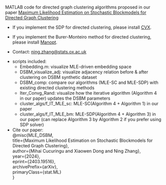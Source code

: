 
MATLAB code for directed graph clustering algorithms proposed in our paper [Maximum Likelihood Estimation on Stochastic Blockmodels
for Directed Graph Clustering](http://arxiv.org/abs/2403.19516)

- If you implement the SDP for directed clustering, please install [CVX](https://cvxr.com/cvx/).

- If you implement the Burer-Monteiro method for directed clustering, please install [Manopt](https://www.manopt.org/tutorial.html).

- Contact: ning.zhang@stats.ox.ac.uk

* scripts included:
  - Embedding.m: visualize MLE-driven embedding space
  - DSBM_visualize_adj: visualize adjacency relation before & after clustering on DSBM synthetic dataset
  - DSBM_comp: compare our algorithms (MLE-SC and MLE-SDP) with existing directed clustering methods
  - Iter_Convg_Rand: visualize how the iterative algorithm (Algorithm 4 in our paper) updates the DSBM parameters
  - cluster_algs/f_IT_MLE_sc: MLE-SC(Algorithm 4 + Algorithm 1) in our paper
  - cluster_algs/f_IT_MLE_bm: MLE-SDP(Algorithm 4 + Algorithm 3) in our paper (can replace Algorithm 3 by Algorithm 2 if you prefer using SDP solver)
* Cite our paper:\
  @misc{MLE_DSBM,\
      title={Maximum Likelihood Estimation on Stochastic Blockmodels for Directed Graph Clustering}, \
      author={Mihai Cucuringu and Xiaowen Dong and Ning Zhang},\
      year={2024},\
      eprint={2403.19516},\
      archivePrefix={arXiv},\
      primaryClass={stat.ML}\
}

